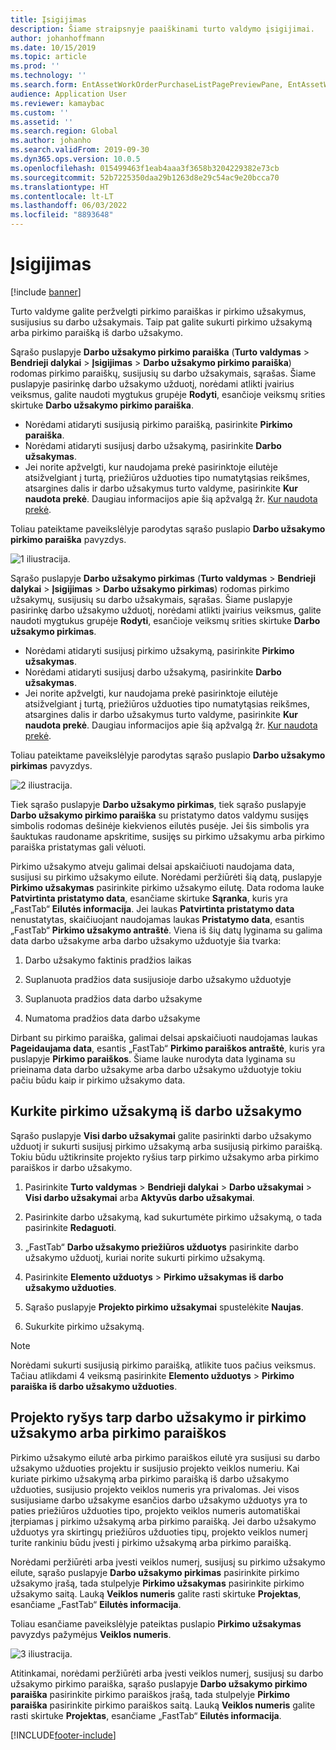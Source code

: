 ```yaml
---
title: Įsigijimas
description: Šiame straipsnyje paaiškinami turto valdymo įsigijimai.
author: johanhoffmann
ms.date: 10/15/2019
ms.topic: article
ms.prod: ''
ms.technology: ''
ms.search.form: EntAssetWorkOrderPurchaseListPagePreviewPane, EntAssetWorkOrderPurchaseListPage, EntAssetWorkOrderPurchaseLineAmountInfoPart, EntAssetWorkOrderPurchReqListPage
audience: Application User
ms.reviewer: kamaybac
ms.custom: ''
ms.assetid: ''
ms.search.region: Global
ms.author: johanho
ms.search.validFrom: 2019-09-30
ms.dyn365.ops.version: 10.0.5
ms.openlocfilehash: 015499463f1eab4aaa3f3658b3204229382e73cb
ms.sourcegitcommit: 52b7225350daa29b1263d8e29c54ac9e20bcca70
ms.translationtype: HT
ms.contentlocale: lt-LT
ms.lasthandoff: 06/03/2022
ms.locfileid: "8893648"
---
```

# <a name="procurement"></a>Įsigijimas

[!include [banner](../../includes/banner.md)]

Turto valdyme galite peržvelgti pirkimo paraiškas ir pirkimo užsakymus, susijusius su darbo užsakymais. Taip pat galite sukurti pirkimo užsakymą arba pirkimo paraišką iš darbo užsakymo.

Sąrašo puslapyje **Darbo užsakymo pirkimo paraiška** (**Turto valdymas** > **Bendrieji dalykai** > **Įsigijimas** > **Darbo užsakymo pirkimo paraiška**) rodomas pirkimo paraiškų, susijusių su darbo užsakymais, sąrašas. Šiame puslapyje pasirinkę darbo užsakymo užduotį, norėdami atlikti įvairius veiksmus, galite naudoti mygtukus grupėje **Rodyti**, esančioje veiksmų srities skirtuke **Darbo užsakymo pirkimo paraiška**.

- Norėdami atidaryti susijusią pirkimo paraišką, pasirinkite **Pirkimo paraiška**. 
- Norėdami atidaryti susijusį darbo užsakymą, pasirinkite **Darbo užsakymas**.
- Jei norite apžvelgti, kur naudojama prekė pasirinktoje eilutėje atsižvelgiant į turtą, priežiūros užduoties tipo numatytąsias reikšmes, atsargines dalis ir darbo užsakymus turto valdyme, pasirinkite **Kur naudota prekė**. Daugiau informacijos apie šią apžvalgą žr. [Kur naudota prekė](../controlling-and-reporting/item-where-used.md).

Toliau pateiktame paveikslėlyje parodytas sąrašo puslapio **Darbo užsakymo pirkimo paraiška** pavyzdys.

![1 iliustracija.](media/08-work-orders.png)


Sąrašo puslapyje **Darbo užsakymo pirkimas** (**Turto valdymas** > **Bendrieji dalykai** > **Įsigijimas** > **Darbo užsakymo pirkimas**) rodomas pirkimo užsakymų, susijusių su darbo užsakymais, sąrašas. Šiame puslapyje pasirinkę darbo užsakymo užduotį, norėdami atlikti įvairius veiksmus, galite naudoti mygtukus grupėje **Rodyti**, esančioje veiksmų srities skirtuke **Darbo užsakymo pirkimas**.

- Norėdami atidaryti susijusį pirkimo užsakymą, pasirinkite **Pirkimo užsakymas**. 
- Norėdami atidaryti susijusį darbo užsakymą, pasirinkite **Darbo užsakymas**.
- Jei norite apžvelgti, kur naudojama prekė pasirinktoje eilutėje atsižvelgiant į turtą, priežiūros užduoties tipo numatytąsias reikšmes, atsargines dalis ir darbo užsakymus turto valdyme, pasirinkite **Kur naudota prekė**. Daugiau informacijos apie šią apžvalgą žr. [Kur naudota prekė](../controlling-and-reporting/item-where-used.md).

Toliau pateiktame paveikslėlyje parodytas sąrašo puslapio **Darbo užsakymo pirkimas** pavyzdys.

![2 iliustracija.](media/09-work-orders.png)


Tiek sąrašo puslapyje **Darbo užsakymo pirkimas**, tiek sąrašo puslapyje **Darbo užsakymo pirkimo paraiška** su pristatymo datos valdymu susijęs simbolis rodomas dešinėje kiekvienos eilutės pusėje. Jei šis simbolis yra šauktukas raudoname apskritime, susijęs su pirkimo užsakymu arba pirkimo paraiška pristatymas gali vėluoti.

Pirkimo užsakymo atveju galimai delsai apskaičiuoti naudojama data, susijusi su pirkimo užsakymo eilute. Norėdami peržiūrėti šią datą, puslapyje **Pirkimo užsakymas** pasirinkite pirkimo užsakymo eilutę. Data rodoma lauke **Patvirtinta pristatymo data**, esančiame skirtuke **Sąranka**, kuris yra „FastTab“ **Eilutės informacija**. Jei laukas **Patvirtinta pristatymo data** nenustatytas, skaičiuojant naudojamas laukas **Pristatymo data**, esantis „FastTab“ **Pirkimo užsakymo antraštė**. Viena iš šių datų lyginama su galima data darbo užsakyme arba darbo užsakymo užduotyje šia tvarka:

1. Darbo užsakymo faktinis pradžios laikas  

2. Suplanuota pradžios data susijusioje darbo užsakymo užduotyje 

3. Suplanuota pradžios data darbo užsakyme 

4. Numatoma pradžios data darbo užsakyme 

Dirbant su pirkimo paraiška, galimai delsai apskaičiuoti naudojamas laukas **Pageidaujama data**, esantis „FastTab“ **Pirkimo paraiškos antraštė**, kuris yra puslapyje **Pirkimo paraiškos**. Šiame lauke nurodyta data lyginama su prieinama data darbo užsakyme arba darbo užsakymo užduotyje tokiu pačiu būdu kaip ir pirkimo užsakymo data.


## <a name="create-a-purchase-order-from-a-work-order"></a>Kurkite pirkimo užsakymą iš darbo užsakymo

Sąrašo puslapyje **Visi darbo užsakymai** galite pasirinkti darbo užsakymo užduotį ir sukurti susijusį pirkimo užsakymą arba susijusią pirkimo paraišką. Tokiu būdu užtikrinsite projekto ryšius tarp pirkimo užsakymo arba pirkimo paraiškos ir darbo užsakymo.

1. Pasirinkite **Turto valdymas** > **Bendrieji dalykai** > **Darbo užsakymai** > **Visi darbo užsakymai** arba **Aktyvūs darbo užsakymai**.

2. Pasirinkite darbo užsakymą, kad sukurtumėte pirkimo užsakymą, o tada pasirinkite **Redaguoti**.

3. „FastTab“ **Darbo užsakymo priežiūros užduotys** pasirinkite darbo užsakymo užduotį, kuriai norite sukurti pirkimo užsakymą.

4. Pasirinkite **Elemento užduotys** > **Pirkimo užsakymas iš darbo užsakymo užduoties**.

5. Sąrašo puslapyje **Projekto pirkimo užsakymai** spustelėkite **Naujas**.

6. Sukurkite pirkimo užsakymą.

>[!NOTE]
>Norėdami sukurti susijusią pirkimo paraišką, atlikite tuos pačius veiksmus. Tačiau atlikdami 4 veiksmą pasirinkite **Elemento užduotys** > **Pirkimo paraiška iš darbo užsakymo užduoties**.


## <a name="project-relation-between-work-order-and-purchase-order-or-purchase-requisition"></a>Projekto ryšys tarp darbo užsakymo ir pirkimo užsakymo arba pirkimo paraiškos

Pirkimo užsakymo eilutė arba pirkimo paraiškos eilutė yra susijusi su darbo užsakymo užduoties projektu ir susijusio projekto veiklos numeriu. Kai kuriate pirkimo užsakymą arba pirkimo paraišką iš darbo užsakymo užduoties, susijusio projekto veiklos numeris yra privalomas. Jei visos susijusiame darbo užsakyme esančios darbo užsakymo užduotys yra to paties priežiūros užduoties tipo, projekto veiklos numeris automatiškai įterpiamas į pirkimo užsakymą arba pirkimo paraišką. Jei darbo užsakymo užduotys yra skirtingų priežiūros užduoties tipų, projekto veiklos numerį turite rankiniu būdu įvesti į pirkimo užsakymą arba pirkimo paraišką.

Norėdami peržiūrėti arba įvesti veiklos numerį, susijusį su pirkimo užsakymo eilute, sąrašo puslapyje **Darbo užsakymo pirkimas** pasirinkite pirkimo užsakymo įrašą, tada stulpelyje **Pirkimo užsakymas** pasirinkite pirkimo užsakymo saitą. Lauką **Veiklos numeris** galite rasti skirtuke **Projektas**, esančiame „FastTab“ **Eilutės informacija**.

Toliau esančiame paveikslėlyje pateiktas puslapio **Pirkimo užsakymas** pavyzdys pažymėjus **Veiklos numeris**.

![3 iliustracija.](media/10-work-orders.png)

Atitinkamai, norėdami peržiūrėti arba įvesti veiklos numerį, susijusį su darbo užsakymo pirkimo paraiška, sąrašo puslapyje **Darbo užsakymo pirkimo paraiška** pasirinkite pirkimo paraiškos įrašą, tada stulpelyje **Pirkimo paraiška** pasirinkite pirkimo paraiškos saitą. Lauką **Veiklos numeris** galite rasti skirtuke **Projektas**, esančiame „FastTab“ **Eilutės informacija**.



[!INCLUDE[footer-include](../../../includes/footer-banner.md)]